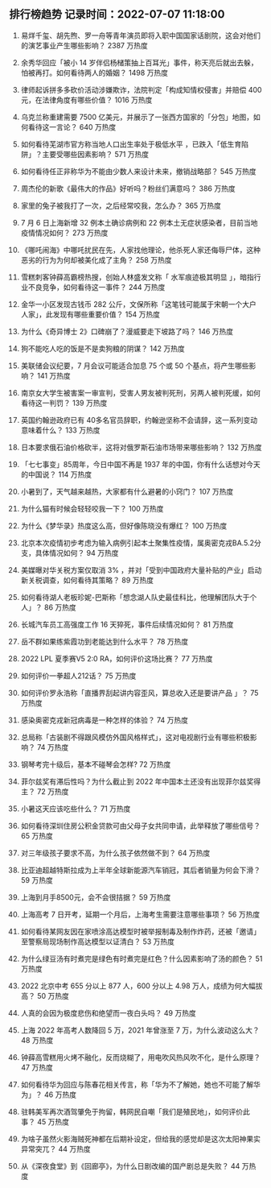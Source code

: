 
## 排行榜趋势 记录时间：2022-07-07 11:18:00
  
  1. 易烊千玺、胡先煦、罗一舟等青年演员即将入职中国国家话剧院，这会对他们的演艺事业产生哪些影响？ 2387 万热度
    
  2. 余秀华回应「被小 14 岁伴侣杨槠策抽上百耳光」事件，称天亮后就出去躲，怕被再打。如何看待两人的婚姻？ 1498 万热度
    
  3. 律师起诉拼多多砍价活动涉嫌欺诈，法院判定「构成知情权侵害」并赔偿 400 元，在法律角度有哪些价值？ 1016 万热度
    
  4. 乌克兰称重建需要 7500 亿美元，并展示了一张西方国家的「分包」地图，如何看待这一言论？ 640 万热度
    
  5. 如何看待芜湖市官方称当地人口出生率处于极低水平 ，已跌入「低生育陷阱」？主要受哪些因素影响？ 571 万热度
    
  6. 如何看待任正非称华为不能由少数人来设计未来，撤销战略部？ 545 万热度
    
  7. 周杰伦的新歌《最伟大的作品》好听吗？粉丝们满意吗？ 386 万热度
    
  8. 家里的兔子被我打了一次，之后经常咬我，怎么办？ 365 万热度
    
  9. 7 月 6 日上海新增 32 例本土确诊病例和 22 例本土无症状感染者，目前当地疫情情况如何？ 273 万热度
    
  10. 《哪吒闹海》中哪吒扰民在先，人家找他理论，他杀死人家还侮辱尸体，这种恶劣的行为为何却被美化成了主角？ 258 万热度
    
  11. 雪糕刺客钟薛高霸榜热搜，创始人林盛发文称「 水军痕迹极其明显 」，暗指行业不良竞争，如何看待这一事件？ 244 万热度
    
  12. 金华一小区发现古钱币 282 公斤，文保所称「这笔钱可能属于宋朝一个大户人家」，此发现有哪些重要价值？ 154 万热度
    
  13. 为什么《奇异博士 2》口碑崩了？漫威要走下坡路了吗？ 146 万热度
    
  14. 狗不能吃人吃的饭是不是卖狗粮的阴谋？ 142 万热度
    
  15. 美联储会议纪要，7 月会议可能适合加息 75 个或 50 个基点，将产生哪些影响？ 141 万热度
    
  16. 南京女大学生被害案一审宣判，受害人男友被判死刑，另两人被判死缓，如何看待这一判罚？ 139 万热度
    
  17. 英国约翰逊政府已有 40多名官员辞职，约翰逊坚称不会请辞，这一系列变动意味着什么？ 133 万热度
    
  18. 日本要求俄石油价格砍半，这将对俄罗斯石油市场带来哪些影响？ 132 万热度
    
  19. 「七七事变」85周年，今日中国不再是 1937 年的中国，你有什么话想对今天的中国说？ 114 万热度
    
  20. 小暑到了，天气越来越热，大家都有什么避暑的小窍门？ 107 万热度
    
  21. 为什么猫有时候会轻轻咬我一下？ 100 万热度
    
  22. 为什么《梦华录》热度这么高，但好像陈晓没有爆红？ 100 万热度
    
  23. 北京本次疫情初步考虑为输入病例引起本土聚集性疫情，属奥密克戎BA.5.2分支，具体情况如何？ 94 万热度
    
  24. 美媒曝对华关税方案仅取消 3% ，并对「受到中国政府大量补贴的产业」启动新关税调查，如何看待其策略？ 89 万热度
    
  25. 如何看待湖人老板珍妮-巴斯称「想念湖人队史最佳科比，他理解团队大于个人」？ 86 万热度
    
  26. 长城汽车员工高强度工作 16 天猝死，事件后续情况如何？ 81 万热度
    
  27. 岳不群如果练紫霞功到老能达到什么水平？ 78 万热度
    
  28. 2022 LPL 夏季赛V5 2:0 RA，如何评价这场比赛？ 77 万热度
    
  29. 如何评价一拳超人212话？ 75 万热度
    
  30. 如何评价罗永浩称「直播界刮起讲内容歪风，算总收入还是要讲产品 」？ 75 万热度
    
  31. 感染奥密克戎新冠病毒是一种怎样的体验？ 74 万热度
    
  32. 总局称「古装剧不得跟风模仿外国风格样式」，这对电视剧行业有哪些积极影响？ 74 万热度
    
  33. 钢琴考完十级后，基本不碰琴会怎样? 72 万热度
    
  34. 菲尔兹奖有滞后性吗？为什么截止到 2022 年中国本土还没有出现菲尔兹奖得主？ 72 万热度
    
  35. 小暑这天应该吃些什么？ 71 万热度
    
  36. 如何看待深圳住房公积金贷款可由父母子女共同申请，此举释放了哪些信号？ 65 万热度
    
  37. 对三年级孩子要求不高，为什么孩子依然做不到？ 64 万热度
    
  38. 比亚迪超越特斯拉成为上半年全球新能源汽车销冠，其后者销量为何会下滑？ 59 万热度
    
  39. 上海到月手8500元，会不会很拮据？ 59 万热度
    
  40. 上海高考 7 日开考，延期一个月后，上海考生需要注意哪些事项？ 56 万热度
    
  41. 如何看待某网友因在家喷涂高达模型时被举报制毒及制作炸药，还被「邀请」至警察局现场制作高达模型以证清白？ 53 万热度
    
  42. 为什么绿豆汤有时煮完是绿色有时煮完是红色？什么因素影响了汤的颜色？ 51 万热度
    
  43. 2022 北京中考 655 分以上 877 人，600 分以上 4.98 万人，成绩为何大幅拔高？ 50 万热度
    
  44. 人真的会因为极度悲伤和绝望而一夜白头吗？ 49 万热度
    
  45. 上海 2022 年高考人数降回 5 万，2021 年曾涨至 7 万，为什么波动这么大？ 48 万热度
    
  46. 钟薛高雪糕用火烤不融化，反而烧糊了，用电吹风热风吹不化，是什么原理？ 47 万热度
    
  47. 如何看待华为回应与陈春花相关传言，称「华为不了解她，她也不可能了解华为」？ 46 万热度
    
  48. 驻韩美军再次酒驾肇免于拘留，韩网民自嘲「我们是殖民地」，如何评价此事？ 45 万热度
    
  49. 为啥子虽然火影海贼死神都在后期补设定，但给我的感觉却是这次太阳神果实异常突兀？ 44 万热度
    
  50. 从《深夜食堂》到《回廊亭》，为什么日剧改编的国产剧总是失败？ 44 万热度
    